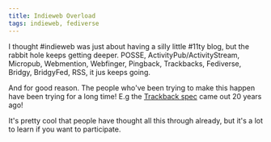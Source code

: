 ```yaml
---
title: Indieweb Overload
tags: indieweb, fediverse
---
```


I thought #indieweb was just about having a silly
little #11ty blog, but the rabbit hole keeps getting deeper.
POSSE, ActivityPub/ActivityStream, Micropub, Webmention, Webfinger,
Pingback, Trackbacks, Fediverse, Bridgy, BridgyFed, RSS, it jus
keeps going.

And for good reason. The people who've been trying
to make this happen have been trying
for a long time! E.g the [Trackback spec][1] came out 20
years ago!

It's pretty cool that people have thought
all this through already, but it's a lot to
learn if you want to participate.

[1]: https://indieweb.org/Trackback

